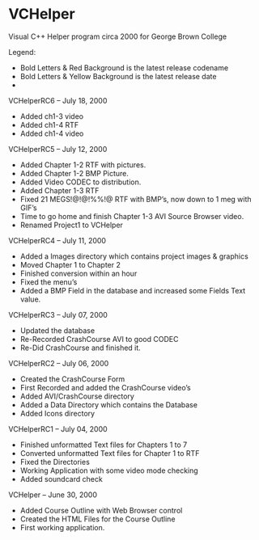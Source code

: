 # VCHelper
 Visual C++ Helper program circa 2000 for George Brown College

 Legend:
-	Bold Letters & Red Background is the latest release codename
-	Bold Letters & Yellow Background is the latest release date
-	
VCHelperRC6 – July 18, 2000
-	Added ch1-3 video
-	Added ch1-4 RTF
-	Added ch1-4 video

VCHelperRC5 – July 12, 2000
-	Added Chapter 1-2 RTF with pictures.
-	Added Chapter 1-2 BMP Picture.
-	Added Video CODEC to distribution.
-	Added Chapter 1-3 RTF
-	Fixed 21 MEGS!@$!$@!%%!@ RTF with BMP’s, now down to 1 meg with GIF’s
-	Time to go home and finish Chapter 1-3 AVI Source Browser video.
-	Renamed Project1 to VCHelper

VCHelperRC4 – July 11, 2000
-	Added a Images directory which contains project images & graphics
-	Moved Chapter 1 to Chapter 2
-	Finished conversion within an hour
-	Fixed the menu’s
-	Added a BMP Field in the database and increased some Fields Text value.

VCHelperRC3 – July 07, 2000
-	Updated the database
-	Re-Recorded CrashCourse AVI to good CODEC
-	Re-Did CrashCourse and finished it.

VCHelperRC2 – July 06, 2000
-	Created the CrashCourse Form
-	First Recorded and added the CrashCourse video’s
-	Added AVI/CrashCourse directory
-	Added a Data Directory which contains the Database
-	Added Icons directory

VCHelperRC1 – July 04, 2000
-	Finished unformatted Text files for Chapters 1 to 7
-	Converted unformatted Text files for Chapter 1 to RTF
-	Fixed the Directories
-	Working Application with some video mode checking
-	Added soundcard check

VCHelper – June 30, 2000
-	Added Course Outline with Web Browser control
-	Created the HTML Files for the Course Outline
-	First working application.

